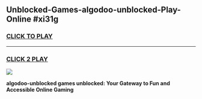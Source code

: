 
## Unblocked-Games-algodoo-unblocked-Play-Online #xi31g
<h3>
<a href="https://news.freeplayer.one?title=algodoo-unblocked&ref=3">CLICK TO PLAY</a></h3>
<hr>

<h3>
<a href="https://news.freeplayer.one?title=algodoo-unblocked&ref=3">CLICK 2 PLAY</a>
  
</h3>

<a href="https://news.freeplayer.one?title=algodoo-unblocked&ref=3"><img src="https://clearcache.store/games.png"></a>


**algodoo-unblocked games unblocked: Your Gateway to Fun and Accessible Online Gaming**
